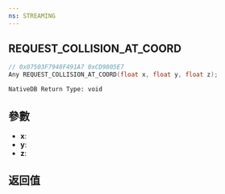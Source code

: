 ```yaml
---
ns: STREAMING
---
```

## REQUEST_COLLISION_AT_COORD

```c
// 0x07503F7948F491A7 0xCD9805E7
Any REQUEST_COLLISION_AT_COORD(float x, float y, float z);
```

```
NativeDB Return Type: void
```

## 參數
* **x**: 
* **y**: 
* **z**: 

## 返回值
